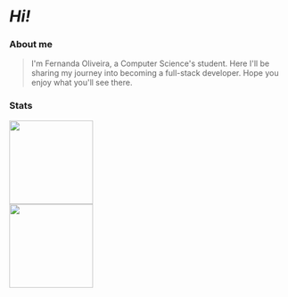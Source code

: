 # *Hi!*

### About me
> I'm Fernanda Oliveira, a Computer Science's student. 
Here I'll be sharing my journey into becoming a full-stack developer. Hope you enjoy what you'll see there.

### Stats
<div>

  <a href="https://github.com/fe-oliver">
  <img height="150em" src="https://github-readme-stats.vercel.app/api?username=fe-oliver&theme=shadow_red&show_icons=true"/>
  <br>
  <img height="150em" src="https://github-readme-stats.vercel.app/api/top-langs/?username=fe-oliver&layout=compact&langs_count=8&theme=shadow_red"/>   
</div>
